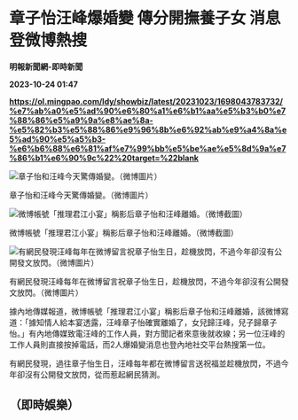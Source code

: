 # 章子怡汪峰爆婚變 傳分開撫養子女 消息登微博熱搜
**明報新聞網-即時新聞**

**2023-10-24 01:47**

**https://ol.mingpao.com/ldy/showbiz/latest/20231023/1698043783732/%e7%ab%a0%e5%ad%90%e6%80%a1%e6%b1%aa%e5%b3%b0%e7%88%86%e5%a9%9a%e8%ae%8a-%e5%82%b3%e5%88%86%e9%96%8b%e6%92%ab%e9%a4%8a%e5%ad%90%e5%a5%b3-%e6%b6%88%e6%81%af%e7%99%bb%e5%be%ae%e5%8d%9a%e7%86%b1%e6%90%9c%22%20target=%22blank**

![章子怡和汪峰今天驚傳婚變。（微博圖片）](https://fs.mingpao.com/ldy/20231023/s00009/90b09849fbb27b9d830091d0da49cbbb.jpg)

章子怡和汪峰今天驚傳婚變。（微博圖片）

![微博帳號「推理君江小宴」稱影后章子怡和汪峰離婚。（微博截圖）](https://fs.mingpao.com/ldy/20231023/s00009/90b4a6f5c70f3f906d8ea5df0f495e04.jpg)

微博帳號「推理君江小宴」稱影后章子怡和汪峰離婚。（微博截圖）

![有網民發現汪峰每年在微博留言祝章子怡生日，趁機放閃，不過今年卻沒有公開發文放閃。（微博圖片）](https://fs.mingpao.com/ldy/20231023/s00009/90b88ea0b244d0f0c00d69a7b07226a1.jpg)

有網民發現汪峰每年在微博留言祝章子怡生日，趁機放閃，不過今年卻沒有公開發文放閃。（微博圖片）

據內地傳媒報道，微博帳號「推理君江小宴」稱影后章子怡和汪峰離婚，該微博寫道：「據知情人給本宴透露，汪峰章子怡確實離婚了，女兒歸汪峰，兒子歸章子怡。」有內地傳媒致電汪峰的工作人員，對方聞記者來意後就收線；另一位汪峰的工作人員則直接按掉電話，而2人爆婚變消息也登內地社交平台熱搜第一位。

有網民發現，過往章子怡生日，汪峰每年都在微博留言送祝福並趁機放閃，不過今年卻沒有公開發文放閃，從而惹起網民猜測。

（即時娛樂）
------